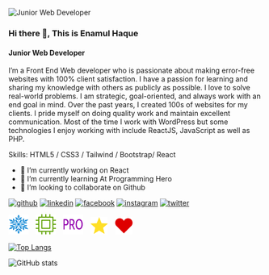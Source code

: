 ![Junior Web Developer](https://scontent.fdac24-2.fna.fbcdn.net/v/t39.30808-6/283078158_3190800761178880_1457786477631349183_n.jpg?stp=dst-jpg_p720x720&_nc_cat=108&ccb=1-7&_nc_sid=e3f864&_nc_eui2=AeFTnyb24Zq_bgib8_8HRShYNFKGYcuPpyw0UoZhy4-nLCMLKeCSogVC41MaUD9GF3bXlaa1X2mTpXzMFGvgO8D7&_nc_ohc=gE_BSv9BsnEAX-am-yY&_nc_ht=scontent.fdac24-2.fna&oh=00_AT8N-y2j3h8c5DRcPwqQv33qVRadsn8OgR82fLZEYUVUhw&oe=62C4284B)

### Hi there 👋, This is Enamul Haque
#### Junior Web Developer


I’m a Front End Web developer who is passionate about making error-free websites with 100% client satisfaction. I have a passion for learning and sharing my knowledge with others as publicly as possible. I love to solve real-world problems. I am strategic, goal-oriented, and always work with an end goal in mind. Over the past years, I created 100s of websites for my clients. I pride myself on doing quality work and maintain excellent communication. Most of the time I work with WordPress but some technologies I enjoy working with include ReactJS, JavaScript as well as PHP.



Skills: HTML5 / CSS3 / Tailwind / Bootstrap/ React

- 🔭 I’m currently working on React 
- 🌱 I’m currently learning At Programming Hero 
- 👯 I’m looking to collaborate on Github 


[<img src='https://cdn.jsdelivr.net/npm/simple-icons@3.0.1/icons/github.svg' alt='github' height='40'>](https://github.com/https://github.com/Enamulhaque0)  [<img src='https://cdn.jsdelivr.net/npm/simple-icons@3.0.1/icons/linkedin.svg' alt='linkedin' height='40'>](https://www.linkedin.com/in/https://www.linkedin.com/in/mohammad-enamul-haque-35148422a//)  [<img src='https://cdn.jsdelivr.net/npm/simple-icons@3.0.1/icons/facebook.svg' alt='facebook' height='40'>](https://www.facebook.com/https://www.facebook.com/inamahmed0)  [<img src='https://cdn.jsdelivr.net/npm/simple-icons@3.0.1/icons/instagram.svg' alt='instagram' height='40'>](https://www.instagram.com/https://www.instagram.com/mohammad.enamul.haque//)  [<img src='https://cdn.jsdelivr.net/npm/simple-icons@3.0.1/icons/twitter.svg' alt='twitter' height='40'>](https://twitter.com/https://twitter.com/inamahmed00)  

<a href='https://archiveprogram.github.com/'><img src='https://raw.githubusercontent.com/acervenky/animated-github-badges/master/assets/acbadge.gif' width='40' height='40'></a> <a href='https://docs.github.com/en/developers'><img src='https://raw.githubusercontent.com/acervenky/animated-github-badges/master/assets/devbadge.gif' width='40' height='40'></a> <a href='https://github.com/pricing'><img src='https://raw.githubusercontent.com/acervenky/animated-github-badges/master/assets/pro.gif' width='40' height='40'></a> <a href='https://stars.github.com/'><img src='https://raw.githubusercontent.com/acervenky/animated-github-badges/master/assets/starbadge.gif' width='35' height='35'></a> <a href='https://docs.github.com/en/github/supporting-the-open-source-community-with-github-sponsors'><img src='https://raw.githubusercontent.com/acervenky/animated-github-badges/master/assets/sponsorbadge.gif' width='35' height='35'></a> 

[![Top Langs](https://github-readme-stats.vercel.app/api/top-langs/?username=https://github.com/Enamulhaque0)](https://github.com/anuraghazra/github-readme-stats)

![GitHub stats](https://github-readme-stats.vercel.app/api?username=https://github.com/Enamulhaque0&show_icons=true)  

